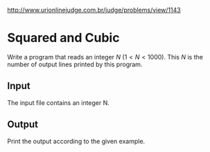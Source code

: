 http://www.urionlinejudge.com.br/judge/problems/view/1143

# Squared and Cubic

Write a program that reads an integer $N$ ($1 < N < 1000$).
This $N$ is the number of output lines printed by this program.

## Input

The input file contains an integer N.

## Output

Print the output according to the given example.
